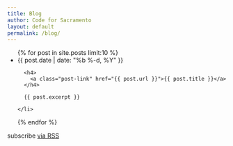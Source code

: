 ```yaml
---
title: Blog
author: Code for Sacramento
layout: default
permalink: /blog/
---
```


<ul class="list-unstyled">
  {% for post in site.posts limit:10 %}
    <li>
      <span class="post-meta">{{ post.date | date: "%b %-d, %Y" }}</span>

      <h4>
        <a class="post-link" href="{{ post.url }}">{{ post.title }}</a>
      </h4>

      {{ post.excerpt }}

    </li>
  {% endfor %}
</ul>

<p class="rss-subscribe">subscribe <a href="{{ "/feed.xml" }}">via RSS</a></p>

